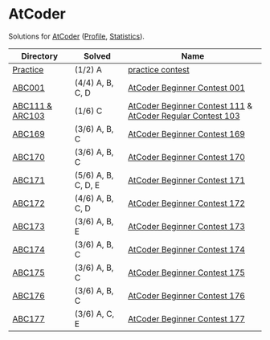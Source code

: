 <!-- SPDX-License-Identifier: X11 -->
# AtCoder

Solutions for [AtCoder](https://atcoder.jp/) ([Profile](https://atcoder.jp/users/jthvai), [Statistics](https://kenkoooo.com/atcoder#/user/jthvai)).

| Directory                                 | Solved              | Name
| ---                                       | ---                 | ---
| [Practice](./Practice/)                   | (1/2) A             | [practice contest](https://atcoder.jp/contests/practice)
| [ABC001](./ABC001/)                       | (4/4) A, B, C, D    | [AtCoder Beginner Contest 001](https://atcoder.jp/contests/abc001)
| [ABC111 & ARC103](./ABC111%20&%20ARC103/) | (1/6) C             | [AtCoder Beginner Contest 111](https://atcoder.jp/contests/abc111) & [AtCoder Regular Contest 103](https://atcoder.jp/contests/arc103)
| [ABC169](./ABC169/)                       | (3/6) A, B, C       | [AtCoder Beginner Contest 169](https://atcoder.jp/contests/abc169)
| [ABC170](./ABC170/)                       | (3/6) A, B, C       | [AtCoder Beginner Contest 170](https://atcoder.jp/contests/abc170)
| [ABC171](./ABC171/)                       | (5/6) A, B, C, D, E | [AtCoder Beginner Contest 171](https://atcoder.jp/contests/abc171)
| [ABC172](./ABC172/)                       | (4/6) A, B, C, D    | [AtCoder Beginner Contest 172](https://atcoder.jp/contests/abc172)
| [ABC173](./ABC173/)                       | (3/6) A, B, E       | [AtCoder Beginner Contest 173](https://atcoder.jp/contests/abc173)
| [ABC174](./ABC174/)                       | (3/6) A, B, C       | [AtCoder Beginner Contest 174](https://atcoder.jp/contests/abc174)
| [ABC175](./ABC175/)                       | (3/6) A, B, C       | [AtCoder Beginner Contest 175](https://atcoder.jp/contests/abc175)
| [ABC176](./ABC176/)                       | (3/6) A, B, C       | [AtCoder Beginner Contest 176](https://atcoder.jp/contests/abc176)
| [ABC177](./ABC177/)                       | (3/6) A, C, E       | [AtCoder Beginner Contest 177](https://atcoder.jp/contests/abc177)
